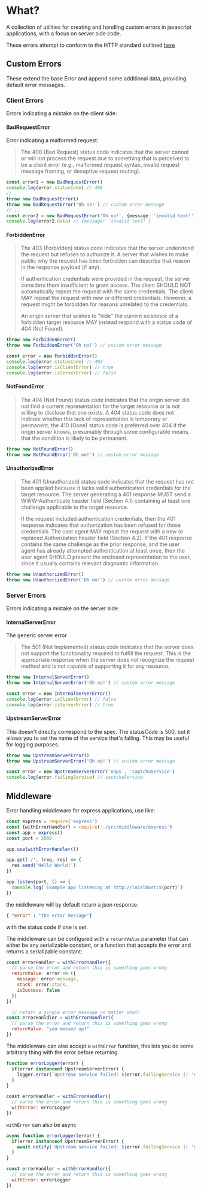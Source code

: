 # What?

A collection of utilities for creating and handling custom errors in javascript applications, with a focus on server side code.

These errors attempt to conform to the HTTP standard outlined [here](https://datatracker.ietf.org/doc/html/rfc7231#section-6.2.1)

## Custom Errors

These extend the base Error and append some additional data, providing default error messages.

### Client Errors

Errors indicating a mistake on the client side:

#### BadRequestError

Error indicating a malformed request:

> The 400 (Bad Request) status code indicates that the server cannot or
will not process the request due to something that is perceived to be
a client error (e.g., malformed request syntax, invalid request
message framing, or deceptive request routing).

```typescript
const error1 = new BadRequestError()
console.log(error.statusCode) // 400
//..
throw new BadRequestError()
throw new BadRequestError('Oh no!') // custom error message
// ..
const error2 = new BadRequestError('Oh no!', {message: 'invalid text!'}) // thrown error can contain additional data for context
console.log(error2.data) // {message: 'invalid text!'}
```

#### ForbiddenError

>    The 403 (Forbidden) status code indicates that the server understood
the request but refuses to authorize it.  A server that wishes to
make public why the request has been forbidden can describe that
reason in the response payload (if any).
>
> If authentication credentials were provided in the request, the
server considers them insufficient to grant access.  The client
SHOULD NOT automatically repeat the request with the same
credentials.  The client MAY repeat the request with new or different
credentials.  However, a request might be forbidden for reasons
unrelated to the credentials.
>
>An origin server that wishes to "hide" the current existence of a
forbidden target resource MAY instead respond with a status code of
404 (Not Found).

```typescript
throw new ForbiddenError()
throw new ForbiddenError('Oh no!') // custom error message

const error = new ForbiddenError()
console.log(error.statusCode) // 403
console.log(error.isClientError) // true
console.log(error.isServerError) // false
```

#### NotFoundError
>    The 404 (Not Found) status code indicates that the origin server did
not find a current representation for the target resource or is not
willing to disclose that one exists.  A 404 status code does not
indicate whether this lack of representation is temporary or
permanent; the 410 (Gone) status code is preferred over 404 if the
origin server knows, presumably through some configurable means, that
the condition is likely to be permanent.

```typescript
throw new NotFoundError()
throw new NotFoundError('Oh no!') // custom error message
```

#### UnauthorizedError
> The 401 (Unauthorized) status code indicates that the request has not
been applied because it lacks valid authentication credentials for
the target resource.  The server generating a 401 response MUST send
a WWW-Authenticate header field (Section 4.1) containing at least one
challenge applicable to the target resource.
>
> If the request included authentication credentials, then the 401
response indicates that authorization has been refused for those
credentials.  The user agent MAY repeat the request with a new or
replaced Authorization header field (Section 4.2).  If the 401
response contains the same challenge as the prior response, and the
user agent has already attempted authentication at least once, then
the user agent SHOULD present the enclosed representation to the
user, since it usually contains relevant diagnostic information.

```typescript
throw new UnauthorizedError()
throw new UnauthorizedError('Oh no!') // custom error message
```

### Server Errors

Errors indicating a mistake on the server side:

#### InternalServerError

The generic server error

>   The 501 (Not Implemented) status code indicates that the server does
not support the functionality required to fulfill the request.  This
is the appropriate response when the server does not recognize the
request method and is not capable of supporting it for any resource.

```typescript
throw new InternalServerError()
throw new InternalServerError('Oh no!') // custom error message

const error = new InternalServerError()
console.log(error.isClientError) // false
console.log(error.isServerError) // true
```

#### UpstreamServerError

This doesn't directly correspond to the spec. The statusCode is 500, but it allows you to set the name of the service that's failing. This may be useful for logging purposes.

```typescript
throw new UpstreamServerError()
throw new UpstreamServerError('Oh no!') // custom error message

const error = new UpstreamServerError('oops', 'captchaService')
console.log(error.failingService) // captchaService
```

## Middleware

Error handling middleware for express applications, use like:

```typescript
const express = require('express')
const {withErrorHandler} = require('./src/middleware/express')
const app = express()
const port = 3000

app.use(withErrorHandler())

app.get('/', (req, res) => {
  res.send('Hello World!')
})

app.listen(port, () => {
  console.log(`Example app listening at http://localhost:${port}`)
})
```

the middleware will by default return a json response:
```json
{ "error" : "the error message"}
```
with the status code if one is set.

The middleware can be configured with a `returnValue` parameter that can either be any serializable constant, or a function that accepts the error and returns a serializable constant:

```javascript
const errorHandler = withErrorHandler({
  // parse the error and return this is something goes wrong
  returnValue: error => ({
    message: error.message,
    stack: error.stack,
    isSuccess: false
  })
})

  // return a single error message no matter what!
const errorHanldler = withErrorHandler({
  // parse the error and return this is something goes wrong
  returnValue: "you messed up!"
})
```

The middleware can also accept a `withError` function, this lets you do some arbitrary thing with the error before returning.

```javascript
function errorLogger(error) {
  if(error instanceof UpstreamServerError) {
    logger.error(`Upstream service failed: ${error.failingService || 'Unknown Service'}`)
  }
}

const errorHandler = withErrorHandler({
  // parse the error and return this is something goes wrong
  withError: errorLogger
})
```

`withError` can also be async

```javascript
async function errorLogger(error) {
  if(error instanceof UpstreamServerError) {
    await notify(`Upstream service failed: ${error.failingService || 'Unknown Service'}`)
  }
}

const errorHandler = withErrorHandler({
  // parse the error and return this is something goes wrong
  withError: errorLogger
})
```
